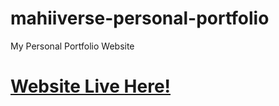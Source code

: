 # mahiiverse-personal-portfolio
My Personal Portfolio Website
# [Website Live Here!](https://mahiiverse-portfolio.000webhostapp.com/)
